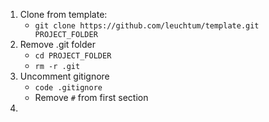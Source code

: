 1. Clone from template:
    - `git clone https://github.com/leuchtum/template.git PROJECT_FOLDER`
2. Remove .git folder
    - `cd PROJECT_FOLDER`
    - `rm -r .git`
3. Uncomment gitignore
    - `code .gitignore`
    - Remove `#` from first section
4. 
